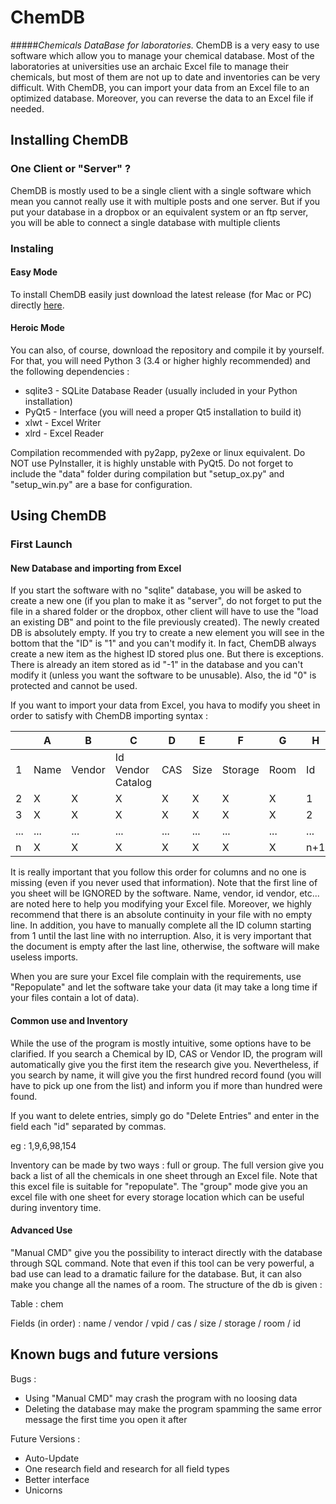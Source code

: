 # ChemDB
#####_Chemicals DataBase for laboratories._
ChemDB is a very easy to use software which allow you to manage your chemical database.
Most of the laboratories at universities use an archaic Excel file to manage their chemicals, but most of them are not up to date and inventories can be very difficult. With ChemDB, you can import your data from an Excel file to an optimized database. Moreover, you can reverse the data to an Excel file if needed.

## Installing ChemDB
### One Client or "Server" ?
ChemDB is mostly used to be a single client with a single software which mean you cannot really use it with multiple posts and one server. But if you put your database in a dropbox or an equivalent system or an ftp server, you will be able to connect a single database with multiple clients

### Instaling
#### Easy Mode
To install ChemDB easily just download the latest release (for Mac or PC) directly [here](https://github.com/dedichan/ChemDB/releases).

#### Heroic Mode
You can also, of course, download the repository and compile it by yourself. For that, you will need Python 3 (3.4 or higher highly recommended) and the following dependencies :
* sqlite3 - SQLite Database Reader (usually included in your Python installation)
* PyQt5 - Interface (you will need a proper Qt5 installation to build it)
* xlwt - Excel Writer 
* xlrd - Excel Reader 

Compilation recommended with py2app, py2exe or linux equivalent. Do NOT use PyInstaller, it is highly unstable with PyQt5.
Do not forget to include the "data" folder during compilation but "setup_ox.py" and "setup_win.py" are a base for configuration.

## Using ChemDB
### First Launch
#### New Database and importing from Excel
If you start the software with no "sqlite" database, you will be asked to create a new one (if you plan to make it as "server", do not forget to put the file in a shared folder or the dropbox, other client will have to use the "load an existing DB" and point to the file previously created).
The newly created DB is absolutely empty. If you try to create a new element you will see in the bottom that the "ID" is "1" and you can't modify it. In fact, ChemDB always create a new item as the highest ID stored plus one. But there is exceptions. There is already an item stored as id "-1" in the database and you can't modify it (unless you want the software to be unusable). Also, the id "0" is protected and cannot be used.

If you want to import your data from Excel, you hava to modify you sheet in order to satisfy with ChemDB importing syntax :

|   | A  | B  | C |D |E |F |G |H |
| --------|---------|-------|-------|-------|-------|-------|-------|-------|
| 1  | Name   | Vendor    | Id Vendor Catalog    |  CAS   |Size    | Storage    | Room    | Id    |
| 2 | X | X    | X    | X    | X    | X    | X    | 1    |
| 3 |  X | X    | X    | X    | X    | X    | X    | 2    |
| ... | ... |... |... |... |... |... |... |... |
| n |  X | X    | X    | X    | X    | X    | X    | n+1    |

It is really important that you follow this order for columns and no one is missing (even if you never used that information). Note that the first line of you sheet will be IGNORED by the software. Name, vendor, id vendor, etc... are noted here to help you modifying your Excel file. Moreover, we highly recommend that there is an absolute continuity in your file with no empty line. In addition, you have to manually complete all the ID column starting from 1 until the last line with no interruption. Also, it is very important that the document is empty after the last line, otherwise, the software will make useless imports.

When you are sure your Excel file complain with the requirements, use "Repopulate" and let the software take your data (it may take a long time if your files contain a lot of data).

#### Common use and Inventory

While the use of the program is mostly intuitive, some options have to be clarified. If you search a Chemical by ID, CAS or Vendor ID, the program will automatically give you the first item the research give you. Nevertheless, if you search by name, it will give you the first hundred record found (you will have to pick up one from the list) and inform you if more than hundred were found.

If you want to delete entries, simply go do "Delete Entries" and enter in the field each "id" separated by commas. 

eg : 1,9,6,98,154

Inventory can be made by two ways : full or group. The full version give you back a list of all the chemicals in one sheet through an Excel file. Note that this excel file is suitable for "repopulate". The "group" mode give you an excel file with one sheet for every storage location which can be useful during inventory time.

#### Advanced Use

"Manual CMD" give you the possibility to interact directly with the database through SQL command. Note that even if this tool can be very powerful, a bad use can lead to a dramatic failure for the database. But, it can also make you change all the names of a room. The structure of the db is given :

Table : chem

Fields (in order) : name / vendor / vpid / cas / size / storage / room / id

## Known bugs and future versions 

Bugs :
* Using "Manual CMD" may crash the program with no loosing data
* Deleting the database may make the program spamming the same error message the first time you open it after

Future Versions :
* Auto-Update
* One research field and research for all field types
* Better interface
* Unicorns
